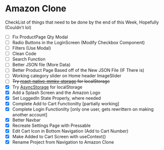 # Amazon Clone
CheckList of things that need to be done by the end of this Week, Hopefully (Couldn't lol)
- [ ] Fix ProductPage Qty Modal
- [ ] Radio Buttons in the LoginScreen (Modify Checkbox Component)
- [ ] Filters (Use Modal)
- [ ] Clean Code
- [ ] Search Function
- [ ] Better JSON file (More Data)
- [ ] Better Product Page Based off of the New JSON File (IF There is)
- [ ] Working category slider on Home header ImageSlider
- [ ] ~~Try [react-native-mmkv-storage](https://github.com/ammarahm-ed/react-native-mmkv-storage) for localStorage~~
- [x] Try [AsyncStorage](https://react-native-async-storage.github.io/async-storage/docs/usage) for localStorage
- [x] Add a Splash Screen and the Amazon Logo
- [x] Set LoggedIn State Properly, where needed
- [x] Complete Add to Cart Functionilty [partially working]
- [x] Complete Login Functionilty [only one user, gets rewrittern on making another account]
- [x] Better Navbar
- [x] Recreate Settings Page with Pressable
- [x] Edit Cart Icon in Bottom Navigation (Add to Cart Number)
- [x] Make Added to Cart Screen with useContext()
- [x] Rename Project from Navigation to Amazon Clone
